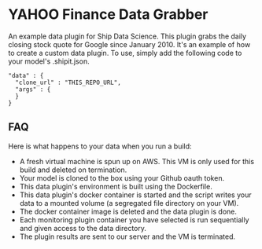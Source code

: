 YAHOO Finance Data Grabber
==============

An example data plugin for Ship Data Science.
This plugin grabs the daily closing stock quote for Google since January 2010.
It's an example of how to create a custom data plugin.
To use, simply add the following code to your model's .shipit.json.

```
"data" : {
  "clone_url" : "THIS_REPO_URL",
  "args" : {
  }
}
```

FAQ
--------
Here is what happens to your data when you run a build:

 - A fresh virtual machine is spun up on AWS. This VM is only used for this build and deleted on termination.
 - Your model is cloned to the box using your Github oauth token.
 - This data plugin's environment is built using the Dockerfile.
 - This data plugin's docker container is started and the script writes your data to a mounted volume (a segregated file directory on your VM).
 - The docker container image is deleted and the data plugin is done.
 - Each monitoring plugin container you have selected is run sequentially and given access to the data directory.
 - The plugin results are sent to our server and the VM is terminated.
  


